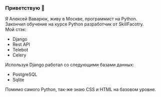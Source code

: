 ### Приветствую 👋
Я Алексей Ваварюк, живу в Москве, программист на Python.      
Закончил обучение на курсе Python разработчик от SkillFacotry.     
Мой стэк:      
- Django     
- Rest API        
- Telebot
- Celery
          
Используя Django работал со следующими базами данных:    
- PostgreSQL    
- Sqlite
            
Помимо самого Python, так-же знаю CSS и HTML на базовом уровне.    
